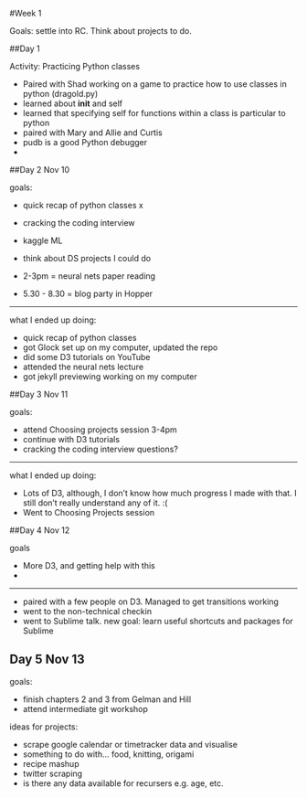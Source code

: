 #Week 1

Goals: settle into RC. Think about projects to do.


##Day 1

Activity: Practicing Python classes

- Paired with Shad working on a game to practice how to use classes in python (dragold.py)
- learned about __init__ and self
- learned that specifying self for functions within a class is particular to python
- paired with Mary and Allie and Curtis
- pudb is a good Python debugger
- 

##Day 2 Nov 10

goals:
- quick recap of python classes x
- cracking the coding interview
- kaggle ML
- think about DS projects I could do

- 2-3pm = neural nets paper reading
- 5.30 - 8.30 = blog party in Hopper

--------------------------------------

what I ended up doing:
- quick recap of python classes
- got Glock set up on my computer, updated the repo
- did some D3 tutorials on YouTube
- attended the neural nets lecture
- got jekyll previewing working on my computer

##Day 3 Nov 11

goals:
- attend Choosing projects session 3-4pm
- continue with D3 tutorials
- cracking the coding interview questions?

--------------------------------------

what I ended up doing:
- Lots of D3, although, I don’t know how much progress I made with that. I still don’t really understand any of it. :(
- Went to Choosing Projects session

##Day 4 Nov 12

goals
- More D3, and getting help with this
- 

--------------------------------------
- paired with a few people on D3. Managed to get transitions working
- went to the non-technical checkin
- went to Sublime talk. new goal: learn useful shortcuts and packages for Sublime

## Day 5 Nov 13

goals:
- finish chapters 2 and 3 from Gelman and Hill
- attend intermediate git workshop

ideas for projects:
- scrape google calendar or timetracker data and visualise
- something to do with... food, knitting, origami
- recipe mashup
- twitter scraping
- is there any data available for recursers e.g. age, etc.




